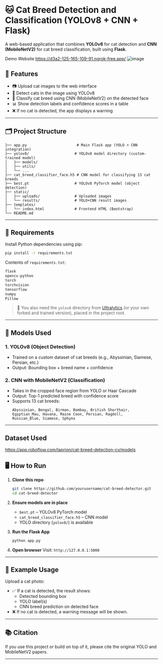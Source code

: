 # 🐱 Cat Breed Detection and Classification (YOLOv8 + CNN + Flask)

A web-based application that combines **YOLOv8** for cat detection and **CNN (MobileNetV2)** for cat breed classification, built using **Flask**.

Demo Website https://d3a2-125-165-109-91.ngrok-free.app/
![image](https://github.com/user-attachments/assets/bd13efd0-3e3d-4dad-bfde-ebedc1072f67)



## 🚀 Features

- 📷 Upload cat images to the web interface  
- 🎯 Detect cats in the image using YOLOv8  
- 🧠 Classify cat breed using CNN (MobileNetV2) on the detected face  
- 📊 Show detection labels and confidence scores in a table  
- ❌ If no cat is detected, the app displays a warning  

---

## 🗂️ Project Structure

```
├── app.py                       # Main Flask app (YOLO + CNN integration)
├── yolov8/                     # YOLOv8 model directory (custom-trained model)
│   ├── models/
│   ├── utils/
│   └── ...
├── cat_breed_classifier_face.h5 # CNN model for classifying 13 cat breeds
├── best.pt                     # YOLOv8 PyTorch model (object detection)
├── static/
│   ├── uploads/                # Uploaded images
│   └── results/                # YOLO+CNN result images
├── templates/
│   └── index.html              # Frontend HTML (Bootstrap)
└── README.md
```

---

## 🐍 Requirements

Install Python dependencies using pip:

```bash
pip install -r requirements.txt
```

Contents of `requirements.txt`:

```txt
flask
opencv-python
torch
torchvision
tensorflow
numpy
Pillow
```

> 🔧 You also need the `yolov8` directory from [Ultralytics](https://github.com/ultralytics/yolov5) (or your own forked and trained version), placed in the project root.

---

## 🧠 Models Used

### 1. YOLOv8 (Object Detection)
- Trained on a custom dataset of cat breeds (e.g., Abyssinian, Siamese, Persian, etc.)
- Output: Bounding box + breed name + confidence

### 2. CNN with MobileNetV2 (Classification)
- Takes in the cropped face region from YOLO or Haar Cascade
- Output: Top-1 predicted breed with confidence score
- Supports 13 cat breeds:
  ```
  Abyssinian, Bengal, Birman, Bombay, British Shorthair, 
  Egyptian_Mau, Havana, Maine Coon, Persian, Ragdoll, 
  Russian_Blue, Siamese, Sphynx
  ```

---
##  Dataset Used
https://app.roboflow.com/laprion/cat-breed-detection-cv/models


## 🖥️ How to Run

1. **Clone this repo**
   ```bash
   git clone https://github.com/yourusername/cat-breed-detector.git
   cd cat-breed-detector
   ```

2. **Ensure models are in place**
   - `best.pt` – YOLOv8 PyTorch model
   - `cat_breed_classifier_face.h5` – CNN model
   - YOLO directory (`yolov8/`) is available

3. **Run the Flask App**
   ```bash
   python app.py
   ```

4. **Open browser**
   Visit: `http://127.0.0.1:5000`

---

## 📸 Example Usage

Upload a cat photo:
- ✅ If a cat is detected, the result shows:
  - Detected bounding box
  - YOLO label(s)
  - CNN breed prediction on detected face
- ❌ If no cat is detected, a warning message will be shown.

---


## 📚 Citation

If you use this project or build on top of it, please cite the original YOLO and MobileNetV2 papers.

---
